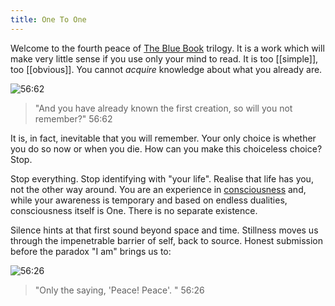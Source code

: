 ```yaml
---
title: One To One
---
```


Welcome to the fourth peace of [The Blue Book](https://thebluebook.co.za) trilogy. It is a work which will make very little sense if you use only your mind to read. It is too [[simple]], too [[obvious]]. You cannot _acquire_ knowledge about what you already are.

![56:62](https://thebluebook.co.za/img/first-remember.png)

> "And you have already known the first creation, so will you not remember?" 56:62

It is, in fact, inevitable that you will remember. Your only choice is whether you do so now or when you die. How can you make this choiceless choice? Stop.

Stop everything. Stop identifying with "your life". Realise that life has you, not the other way around. You are an experience in [consciousness](https://www.youtube.com/watch?v=WV-naO9ULp8) and, while your awareness is temporary and based on endless dualities, consciousness itself is One. There is no separate existence.

Silence hints at that first sound beyond space and time. Stillness moves us through the impenetrable barrier of self, back to source. Honest submission before the paradox "I am" brings us to:

![56:26](https://thebluebook.co.za/img/peace-peace.png)

> "Only the saying, 'Peace! Peace'. " 56:26


